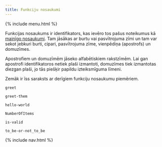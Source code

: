 ```yaml
---
title: Funkciju nosaukumi
---
```


{% include menu.html %}

Funkcijas nosaukums ir identifikators, kas ievēro tos pašus noteikumus kā [mainīgo nosaukumi](/lv/essentials/scalar-variables/identifiers). Tam jāsākas ar burtu vai pasvītrojuma zīmi un tam var sekot jebkuri burti, cipari, pasvītrojuma zīme, vienpēdiņa (apostrofs) un domuzīmes.

Apostrofiem un domuzīmēm jāseko alfabētiskiem rakstzīmēm. Lai gan apostrofi identifikatoros netiek plaši izmantoti, domuzīmes tiek izmantotas diezgan plaši, jo tās piešķir papildu izteiksmīguma līmeni.

Zemāk ir īss saraksts ar derīgiem funkciju nosaukumu piemēriem.

    greet

    greet-them

    hello-world

    NumberOfItems

    is-valid

    to_be-or-not_to_be

{% include nav.html %}